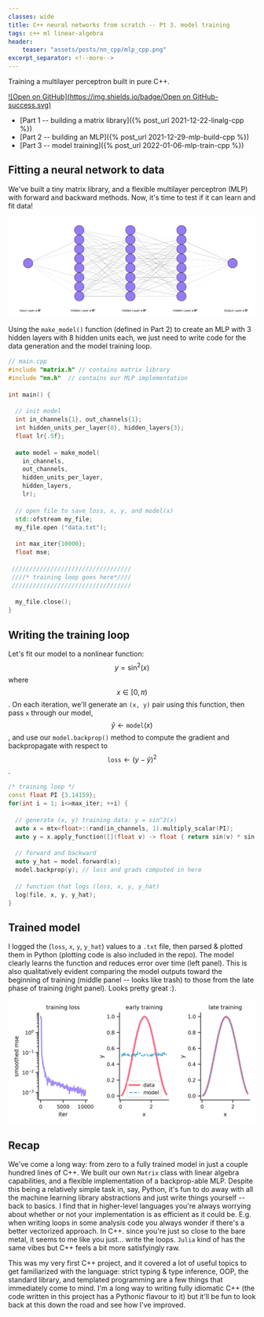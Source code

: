 ```yaml
---
classes: wide
title: C++ neural networks from scratch -- Pt 3. model training 
tags: c++ ml linear-algebra
header:
    teaser: "assets/posts/nn_cpp/mlp_cpp.png"
excerpt_separator: <!--more-->
---
```

Training a multilayer perceptron built in pure C++.
<!--more-->

[![Open on GitHub](https://img.shields.io/badge/Open on GitHub-success.svg)](https://github.com/lyndond/lyndond.github.io/blob/master/code/2021-12-22_neural_net_cpp/)

- [Part 1 -- building a matrix library]({% post_url 2021-12-22-linalg-cpp %})
- [Part 2 -- building an MLP]({% post_url 2021-12-29-mlp-build-cpp %})
- [Part 3 -- model training]({% post_url 2022-01-06-mlp-train-cpp %})

## Fitting a neural network to data

We've built a tiny matrix library, and a flexible multilayer perceptron (MLP) with forward and backward methods.
Now, it's time to test if it can learn and fit data!

![latent](/assets/posts/nn_cpp/nn_architecture.png)

Using the `make_model()` function (defined in Part 2) to create an MLP with 3 hidden layers with 8 hidden units each, we just need to write code for the data generation and the model training loop.

```cpp
// main.cpp
#include "matrix.h" // contains matrix library
#include "nn.h"  // contains our MLP implementation

int main() {

  // init model
  int in_channels{1}, out_channels{1};
  int hidden_units_per_layer{8}, hidden_layers{3};
  float lr{.5f};

  auto model = make_model(
    in_channels, 
    out_channels, 
    hidden_units_per_layer, 
    hidden_layers, 
    lr);

  // open file to save loss, x, y, and model(x)
  std::ofstream my_file; 
  my_file.open ("data.txt");

  int max_iter{10000};
  float mse;

 //////////////////////////////////
 ////* training loop goes here*////
 //////////////////////////////////

  my_file.close();
}
```

## Writing the training loop

Let's fit our model to a nonlinear function: $$ y = \sin^2(x)$$ where $$ x\in[0, \pi)$$.
On each iteration, we'll generate an `(x, y)` pair using this function, then pass `x` through our model,
$$\hat{y} \leftarrow \texttt{model}(x)$$,
and use our `model.backprop()` method to compute the gradient and backpropagate with respect to $$\texttt{loss}\leftarrow (y-\hat{y})^2$$.

```cpp
/* training loop */
const float PI {3.14159};
for(int i = 1; i<=max_iter; ++i) {

  // generate (x, y) training data: y = sin^2(x)
  auto x = mtx<float>::rand(in_channels, 1).multiply_scalar(PI);
  auto y = x.apply_function([](float v) -> float { return sin(v) * sin(v); });

  // forward and backward
  auto y_hat = model.forward(x); 
  model.backprop(y); // loss and grads computed in here

  // function that logs (loss, x, y, y_hat)
  log(file, x, y, y_hat); 
}
```

## Trained model

I logged the (`loss`, `x`, `y`, `y_hat`) values to a `.txt` file, then parsed & plotted them in Python (plotting code is also included in the repo).
The model clearly learns the function and reduces error over time (left panel).
This is also qualitatively evident comparing the model outputs toward the beginning of training (middle panel -- looks like trash) to those from the late phase of training (right panel).
Looks pretty great :).

![latent](/assets/posts/nn_cpp/mlp_cpp.png)

## Recap

We've come a long way: from zero to a fully trained model in just a couple hundred lines of C++.
We built our own `Matrix` class with linear algebra capabilities, and a flexible implementation of a backprop-able MLP.
Despite this being a relatively simple task in, say, Python, it's fun to do away with all the machine learning library abstractions and just write things yourself -- back to basics.
I find that in higher-level languages you're always worrying about whether or not your implementation is as efficient as it could be.
E.g. when writing loops in some analysis code you always wonder if there's a better vectorized approach.
In C++. since you're just so close to the bare metal, it seems to me like you just... write the loops.
`Julia` kind of has the same vibes but C++ feels a bit more satisfyingly raw.

This was my very first C++ project, and it covered a lot of useful topics to get familiarized with the language: strict typing & type inference, OOP, the standard library, and templated programming are a few things that immediately come to mind.
I'm a long way to writing fully idiomatic C++ (the code written in this project has a Pythonic flavour to it) but it'll be fun to look back at this down the road and see how I've improved.
